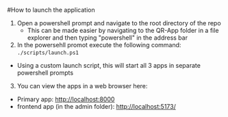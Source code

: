 #How to launch the application
1. Open a powershell prompt and navigate to the root directory of the repo
    - This can be made easier by navigating to the QR-App folder in a file explorer and then typing "powershell" in the address bar
2. In the powersehll promot execute the following command: `./scripts/launch.ps1`
  - Using a custom launch script, this will start all 3 apps in separate powershell prompts
3. You can view the apps in a web browser here:
  - Primary app:  [http://localhost:8000](http://localhost:8000)
  - frontend app (in the admin folder): [http://localhost:5173/](http://localhost:5173/)